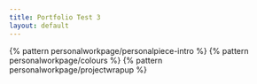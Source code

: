 ```yaml
---
title: Portfolio Test 3
layout: default
---
```


{% pattern personalworkpage/personalpiece-intro %}
{% pattern personalworkpage/colours %}
{% pattern personalworkpage/projectwrapup %}
